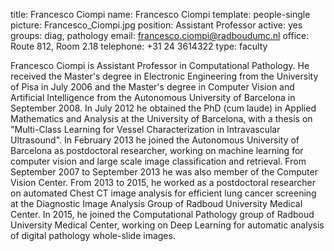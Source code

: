 title: Francesco Ciompi
name: Francesco Ciompi
template: people-single
picture: Francesco_Ciompi.jpg
position: Assistant Professor
active: yes
groups: diag, pathology
email: francesco.ciompi@radboudumc.nl
office: Route 812, Room 2.18
telephone: +31 24 3614322
type: faculty

Francesco Ciompi is Assistant Professor in Computational Pathology.
He received the Master's degree in Electronic Engineering from the University of Pisa in July 2006 and the Master's degree in Computer Vision and Artificial Intelligence from the Autonomous University of Barcelona in September 2008. In July 2012 he obtained the PhD (cum laude) in Applied Mathematics and Analysis at the University of Barcelona, with a thesis on "Multi-Class Learning for Vessel Characterization in Intravascular Ultrasound". In February 2013 he joined the Autonomous University of Barcelona as postdoctoral researcher, working on machine learning for computer vision and large scale image classification and retrieval. From September 2007 to September 2013 he was also member of the Computer Vision Center. From 2013 to 2015, he worked as a postdoctoral researcher on automated Chest CT image analysis for efficient lung cancer screening at the Diagnostic Image Analysis Group of Radboud University Medical Center.
In 2015, he joined the Computational Pathology group of Radboud University Medical Center, working on Deep Learning for automatic analysis of digital pathology whole-slide images.
